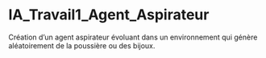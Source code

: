 # IA_Travail1_Agent_Aspirateur
Création d’un agent aspirateur évoluant dans un environnement qui génère aléatoirement de la poussière ou des bijoux.
